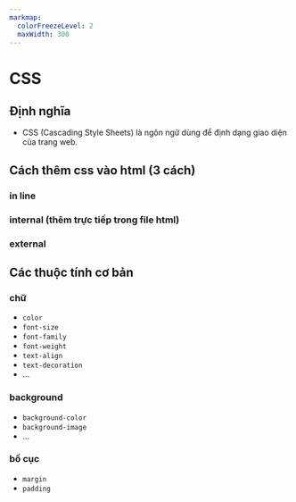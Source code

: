 ```yaml
---
markmap:
  colorFreezeLevel: 2
  maxWidth: 300
---
```


# CSS

## Định nghĩa

- CSS (Cascading Style Sheets) là ngôn ngữ dùng để định dạng giao diện của trang web.

## Cách thêm css vào html (3 cách)
### in line 

### internal (thêm trực tiếp trong file html)

### external

## Các thuộc tính cơ bản

### chữ
- `color`
- `font-size`
- `font-family`
- `font-weight`
- `text-align`
- `text-decoration`
- ...

### background
- `background-color`
- `background-image`
- ...

### bố cục
- `margin`
- `padding`